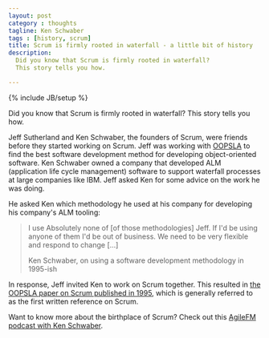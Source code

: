 ```yaml
---
layout: post
category : thoughts
tagline: Ken Schwaber
tags : [history, scrum]
title: Scrum is firmly rooted in waterfall - a little bit of history
description:
  Did you know that Scrum is firmly rooted in waterfall?
  This story tells you how.

---
```

{% include JB/setup %}

Did you know that Scrum is firmly rooted in waterfall?
This story tells you how.

Jeff Sutherland and Ken Schwaber, the founders of Scrum,
were friends before they started working on Scrum.
Jeff was working with [OOPSLA] to find the best software development method 
for developing object-oriented software.
Ken Schwaber owned a company that developed
ALM (application life cycle management) software to support waterfall processes
at large companies like IBM.
Jeff asked Ken for some advice on the work he was doing.

He asked Ken which methodology he used at his company for developing his company's ALM tooling:


> I use Absolutely none of [of those methodologies] Jeff.
> If I'd be using anyone of them I'd be out of business.
> We need to be very flexible and respond to change [...]
>
> Ken Schwaber, on using a software development methodology in 1995-ish


In response, Jeff invited Ken to work on Scrum together.
This resulted in [the OOPSLA paper on Scrum published in 1995], 
which is generally referred to as the first written reference on Scrum.

Want to know more about the birthplace of Scrum?
Check out this [AgileFM podcast with Ken Schwaber].

 [OOPSLA]: http://www.oopsla.org/oopsla-history/
 [the OOPSLA paper on Scrum published in 1995]: https://drive.google.com/open?id=135SbLoltPBM7mcnen0zrgiw8rjVc0Nvw
 [AgileFM podcast with Ken Schwaber]: https://agile.fm/agilefm/2018/9/27/ken-schwaber-agile-fm